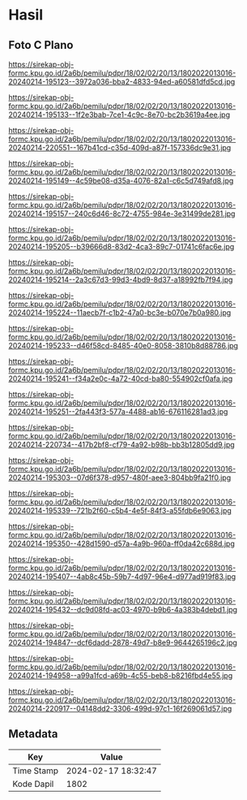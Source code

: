 # Hasil

## Foto C Plano

https://sirekap-obj-formc.kpu.go.id/2a6b/pemilu/pdpr/18/02/02/20/13/1802022013016-20240214-195123--3972a036-bba2-4833-94ed-a60581dfd5cd.jpg

https://sirekap-obj-formc.kpu.go.id/2a6b/pemilu/pdpr/18/02/02/20/13/1802022013016-20240214-195133--1f2e3bab-7ce1-4c9c-8e70-bc2b3619a4ee.jpg

https://sirekap-obj-formc.kpu.go.id/2a6b/pemilu/pdpr/18/02/02/20/13/1802022013016-20240214-220551--167b41cd-c35d-409d-a87f-157336dc9e31.jpg

https://sirekap-obj-formc.kpu.go.id/2a6b/pemilu/pdpr/18/02/02/20/13/1802022013016-20240214-195149--4c59be08-d35a-4076-82a1-c6c5d749afd8.jpg

https://sirekap-obj-formc.kpu.go.id/2a6b/pemilu/pdpr/18/02/02/20/13/1802022013016-20240214-195157--240c6d46-8c72-4755-984e-3e31499de281.jpg

https://sirekap-obj-formc.kpu.go.id/2a6b/pemilu/pdpr/18/02/02/20/13/1802022013016-20240214-195205--b39666d8-83d2-4ca3-89c7-01741c6fac6e.jpg

https://sirekap-obj-formc.kpu.go.id/2a6b/pemilu/pdpr/18/02/02/20/13/1802022013016-20240214-195214--2a3c67d3-99d3-4bd9-8d37-a18992fb7f94.jpg

https://sirekap-obj-formc.kpu.go.id/2a6b/pemilu/pdpr/18/02/02/20/13/1802022013016-20240214-195224--11aecb7f-c1b2-47a0-bc3e-b070e7b0a980.jpg

https://sirekap-obj-formc.kpu.go.id/2a6b/pemilu/pdpr/18/02/02/20/13/1802022013016-20240214-195233--d46f58cd-8485-40e0-8058-3810b8d88786.jpg

https://sirekap-obj-formc.kpu.go.id/2a6b/pemilu/pdpr/18/02/02/20/13/1802022013016-20240214-195241--f34a2e0c-4a72-40cd-ba80-554902cf0afa.jpg

https://sirekap-obj-formc.kpu.go.id/2a6b/pemilu/pdpr/18/02/02/20/13/1802022013016-20240214-195251--2fa443f3-577a-4488-ab16-676116281ad3.jpg

https://sirekap-obj-formc.kpu.go.id/2a6b/pemilu/pdpr/18/02/02/20/13/1802022013016-20240214-220734--417b2bf8-cf79-4a92-b98b-bb3b12805dd9.jpg

https://sirekap-obj-formc.kpu.go.id/2a6b/pemilu/pdpr/18/02/02/20/13/1802022013016-20240214-195303--07d6f378-d957-480f-aee3-804bb9fa21f0.jpg

https://sirekap-obj-formc.kpu.go.id/2a6b/pemilu/pdpr/18/02/02/20/13/1802022013016-20240214-195339--721b2f60-c5b4-4e5f-84f3-a55fdb6e9063.jpg

https://sirekap-obj-formc.kpu.go.id/2a6b/pemilu/pdpr/18/02/02/20/13/1802022013016-20240214-195350--428d1590-d57a-4a9b-960a-ff0da42c688d.jpg

https://sirekap-obj-formc.kpu.go.id/2a6b/pemilu/pdpr/18/02/02/20/13/1802022013016-20240214-195407--4ab8c45b-59b7-4d97-96e4-d977ad919f83.jpg

https://sirekap-obj-formc.kpu.go.id/2a6b/pemilu/pdpr/18/02/02/20/13/1802022013016-20240214-195432--dc9d08fd-ac03-4970-b9b6-4a383b4debd1.jpg

https://sirekap-obj-formc.kpu.go.id/2a6b/pemilu/pdpr/18/02/02/20/13/1802022013016-20240214-194847--dcf6dadd-2878-49d7-b8e9-9644265196c2.jpg

https://sirekap-obj-formc.kpu.go.id/2a6b/pemilu/pdpr/18/02/02/20/13/1802022013016-20240214-194958--a99a1fcd-a69b-4c55-beb8-b8216fbd4e55.jpg

https://sirekap-obj-formc.kpu.go.id/2a6b/pemilu/pdpr/18/02/02/20/13/1802022013016-20240214-220917--04148dd2-3306-499d-97c1-16f269061d57.jpg


## Metadata

| Key        | Value               |
| ---------- | ------------------- |
| Time Stamp | 2024-02-17 18:32:47 |
| Kode Dapil | 1802                |



